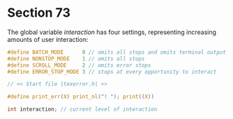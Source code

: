 # Section 73

The global variable *interaction* has four settings, representing increasing amounts of user interaction:

```c include/constants.h
#define BATCH_MODE      0 // omits all stops and omits terminal output
#define NONSTOP_MODE    1 // omits all stops
#define SCROLL_MODE     2 // omits error stops
#define ERROR_STOP_MODE 3 // stops at every opportunity to interact
```

```c include/texerror.h
// << Start file |texerror.h| >>

#define print_err(X) print_nl("! "); print((X))
```

```c << Global variables >>+=
int interaction; // current level of interaction
```

